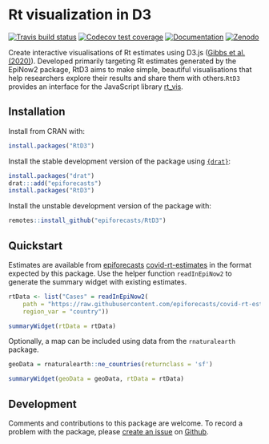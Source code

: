 # Rt visualization in D3

[![Travis build status](https://travis-ci.com/epiforecasts/RtD3.svg?branch=master)](https://travis-ci.com/hamishgibbs/RtD3)
[![Codecov test coverage](https://codecov.io/gh/epiforecasts/RtD3/branch/master/graph/badge.svg)](https://codecov.io/gh/hamishgibbs/RtD3?branch=master)
[![Documentation](https://img.shields.io/badge/Package-documentation-lightgrey.svg?style=flat)](https://epiforecasts.io/RtD3/)
[![Zenodo](https://zenodo.org/badge/DOI/10.5281/zenodo.4011842.svg)](https://zenodo.org/record/4011842)


Create interactive visualisations of Rt estimates using D3.js ([Gibbs et al. (2020)](https://doi.org/10.5281/zenodo.4011842)). Developed primarily targeting Rt estimates generated by the EpiNow2 package, RtD3 aims to make simple, beautiful visualisations that help researchers explore their results and share them with others.`RtD3` provides an interface for the JavaScript library [rt_vis](https://github.com/hamishgibbs/rt_vis/).

## Installation

Install from CRAN with: 

```r
install.packages("RtD3")
```

Install the stable development version of the package using
[`{drat}`](https://epiforecasts.io/drat/):

``` r
install.packages("drat")
drat:::add("epiforecasts")
install.packages("RtD3")
```

Install the unstable development version of the package with:

``` r
remotes::install_github("epiforecasts/RtD3")
```

## Quickstart

Estimates are available from [epiforecasts](https://epiforecasts.io/covid/) [covid-rt-estimates](https://github.com/epiforecasts/covid-rt-estimates/) in the format expected by this package. Use the helper function `readInEpiNow2` to generate the summary widget with existing estimates.

``` r
rtData <- list("Cases" = readInEpiNow2(
    path = "https://raw.githubusercontent.com/epiforecasts/covid-rt-estimates/master/national/cases/summary",
    region_var = "country"))

summaryWidget(rtData = rtData)
```

Optionally, a map can be included using data from the `rnaturalearth` package.

``` r
geoData = rnaturalearth::ne_countries(returnclass = 'sf')

summaryWidget(geoData = geoData, rtData = rtData)
```

## Development

Comments and contributions to this package are welcome. To record a problem with the package, please [create an issue](https://github.com/epiforecasts/RtD3/issues/new/) on [Github](https://github.com/epiforecasts/RtD3/). 

